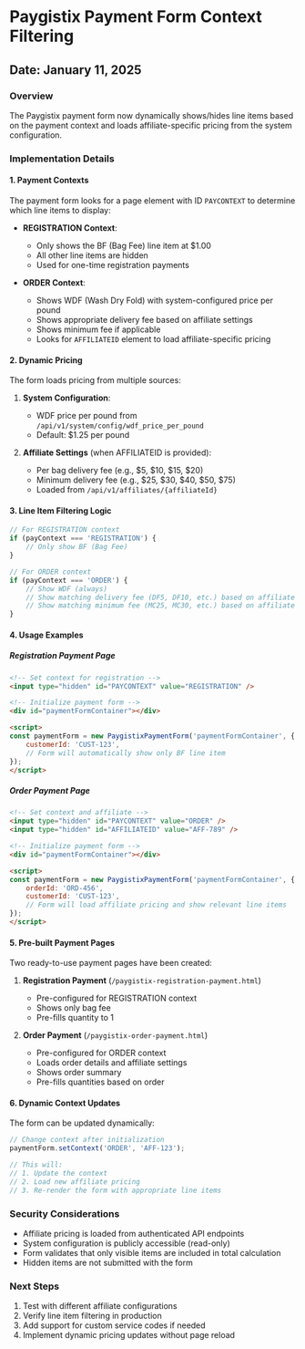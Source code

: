 # Paygistix Payment Form Context Filtering

## Date: January 11, 2025

### Overview
The Paygistix payment form now dynamically shows/hides line items based on the payment context and loads affiliate-specific pricing from the system configuration.

### Implementation Details

#### 1. Payment Contexts

The payment form looks for a page element with ID `PAYCONTEXT` to determine which line items to display:

- **REGISTRATION Context**:
  - Only shows the BF (Bag Fee) line item at $1.00
  - All other line items are hidden
  - Used for one-time registration payments

- **ORDER Context**:
  - Shows WDF (Wash Dry Fold) with system-configured price per pound
  - Shows appropriate delivery fee based on affiliate settings
  - Shows minimum fee if applicable
  - Looks for `AFFILIATEID` element to load affiliate-specific pricing

#### 2. Dynamic Pricing

The form loads pricing from multiple sources:

1. **System Configuration**:
   - WDF price per pound from `/api/v1/system/config/wdf_price_per_pound`
   - Default: $1.25 per pound

2. **Affiliate Settings** (when AFFILIATEID is provided):
   - Per bag delivery fee (e.g., $5, $10, $15, $20)
   - Minimum delivery fee (e.g., $25, $30, $40, $50, $75)
   - Loaded from `/api/v1/affiliates/{affiliateId}`

#### 3. Line Item Filtering Logic

```javascript
// For REGISTRATION context
if (payContext === 'REGISTRATION') {
    // Only show BF (Bag Fee)
}

// For ORDER context
if (payContext === 'ORDER') {
    // Show WDF (always)
    // Show matching delivery fee (DF5, DF10, etc.) based on affiliate's perBagDeliveryFee
    // Show matching minimum fee (MC25, MC30, etc.) based on affiliate's minimumDeliveryFee
}
```

#### 4. Usage Examples

##### Registration Payment Page
```html
<!-- Set context for registration -->
<input type="hidden" id="PAYCONTEXT" value="REGISTRATION" />

<!-- Initialize payment form -->
<div id="paymentFormContainer"></div>

<script>
const paymentForm = new PaygistixPaymentForm('paymentFormContainer', {
    customerId: 'CUST-123',
    // Form will automatically show only BF line item
});
</script>
```

##### Order Payment Page
```html
<!-- Set context and affiliate -->
<input type="hidden" id="PAYCONTEXT" value="ORDER" />
<input type="hidden" id="AFFILIATEID" value="AFF-789" />

<!-- Initialize payment form -->
<div id="paymentFormContainer"></div>

<script>
const paymentForm = new PaygistixPaymentForm('paymentFormContainer', {
    orderId: 'ORD-456',
    customerId: 'CUST-123',
    // Form will load affiliate pricing and show relevant line items
});
</script>
```

#### 5. Pre-built Payment Pages

Two ready-to-use payment pages have been created:

1. **Registration Payment** (`/paygistix-registration-payment.html`)
   - Pre-configured for REGISTRATION context
   - Shows only bag fee
   - Pre-fills quantity to 1

2. **Order Payment** (`/paygistix-order-payment.html`)
   - Pre-configured for ORDER context
   - Loads order details and affiliate settings
   - Shows order summary
   - Pre-fills quantities based on order

#### 6. Dynamic Context Updates

The form can be updated dynamically:

```javascript
// Change context after initialization
paymentForm.setContext('ORDER', 'AFF-123');

// This will:
// 1. Update the context
// 2. Load new affiliate pricing
// 3. Re-render the form with appropriate line items
```

### Security Considerations

- Affiliate pricing is loaded from authenticated API endpoints
- System configuration is publicly accessible (read-only)
- Form validates that only visible items are included in total calculation
- Hidden items are not submitted with the form

### Next Steps

1. Test with different affiliate configurations
2. Verify line item filtering in production
3. Add support for custom service codes if needed
4. Implement dynamic pricing updates without page reload